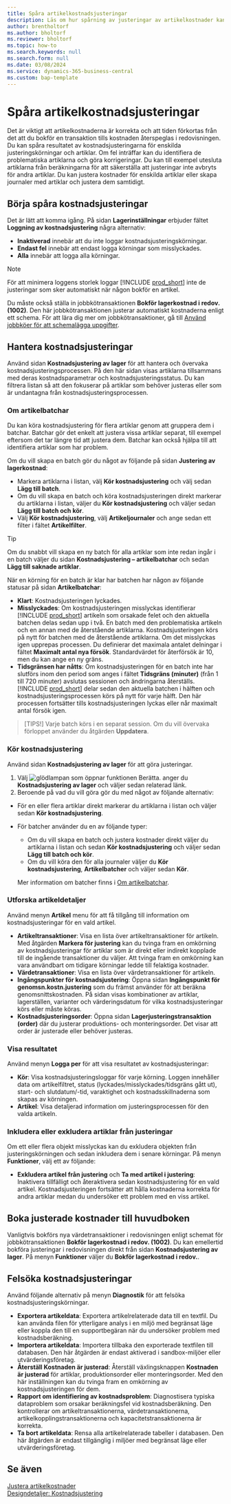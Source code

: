 ```yaml
---
title: Spåra artikelkostnadsjusteringar
description: Läs om hur spårning av justeringar av artikelkostnader kan hjälpa dig att hålla artikelkostnadsdata korrekta.
author: brentholtorf
ms.author: bholtorf
ms.reviewer: bholtorf
ms.topic: how-to
ms.search.keywords: null
ms.search.form: null
ms.date: 03/08/2024
ms.service: dynamics-365-business-central
ms.custom: bap-template
---
```


# Spåra artikelkostnadsjusteringar

Det är viktigt att artikelkostnaderna är korrekta och att tiden förkortas från det att du bokför en transaktion tills kostnaden återspeglas i redovisningen. Du kan spåra resultatet av kostnadsjusteringarna för enskilda justeringskörningar och artiklar. Om fel inträffar kan du identifiera de problematiska artiklarna och göra korrigeringar. Du kan till exempel utesluta artiklarna från beräkningarna för att säkerställa att justeringar inte avbryts för andra artiklar. Du kan justera kostnader för enskilda artiklar eller skapa journaler med artiklar och justera dem samtidigt.

## Börja spåra kostnadsjusteringar

Det är lätt att komma igång. På sidan **Lagerinställningar** erbjuder fältet **Loggning av kostnadsjustering** några alternativ:

* **Inaktiverad** innebär att du inte loggar kostnadsjusteringskörningar.
* **Endast fel** innebär att endast logga körningar som misslyckades.
* **Alla** innebär att logga alla körningar.

> [!NOTE]
> För att minimera loggens storlek loggar [!INCLUDE [prod_short](includes/prod_short.md)] inte de justeringar som sker automatiskt när någon bokför en artikel.

Du måste också ställa in jobbkötransaktionen **Bokför lagerkostnad i redov. (1002)**. Den här jobbkötransaktionen justerar automatiskt kostnaderna enligt ett schema. För att lära dig mer om jobbkötransaktioner, gå till [Använd jobbköer för att schemalägga uppgifter](admin-job-queues-schedule-tasks.md).

## Hantera kostnadsjusteringar

Använd sidan **Kostnadsjustering av lager** för att hantera och övervaka kostnadsjusteringsprocessen. På den här sidan visas artiklarna tillsammans med deras kostnadsparametrar och kostnadsjusteringsstatus. Du kan filtrera listan så att den fokuserar på artiklar som behöver justeras eller som är undantagna från kostnadsjusteringsprocessen.

### Om artikelbatchar

Du kan köra kostnadsjustering för flera artiklar genom att gruppera dem i batchar. Batchar gör det enkelt att justera vissa artiklar separat, till exempel eftersom det tar längre tid att justera dem. Batchar kan också hjälpa till att identifiera artiklar som har problem.

Om du vill skapa en batch gör du något av följande på sidan **Justering av lagerkostnad**:

* Markera artiklarna i listan, välj **Kör kostnadsjustering** och välj sedan **Lägg till batch**.
* Om du vill skapa en batch och köra kostnadsjusteringen direkt markerar du artiklarna i listan, väljer du **Kör kostnadsjustering** och väljer sedan **Lägg till batch och kör**.
* Välj **Kör kostnadsjustering**, välj **Artikeljournaler** och ange sedan ett filter i fältet **Artikelfilter**.
  
> [!TIP]
> Om du snabbt vill skapa en ny batch för alla artiklar som inte redan ingår i en batch väljer du sidan **Kostnadsjustering – artikelbatchar** och sedan **Lägg till saknade artiklar**.

När en körning för en batch är klar har batchen har någon av följande statusar på sidan **Artikelbatchar**:

* **Klart**: Kostnadsjusteringen lyckades.
* **Misslyckades**: Om kostnadsjusteringen misslyckas identifierar [!INCLUDE [prod_short](includes/prod_short.md)] artikeln som orsakade felet och den aktuella batchen delas sedan upp i två. En batch med den problematiska artikeln och en annan med de återstående artiklarna. Kostnadsjusteringen körs på nytt för batchen med de återstående artiklarna. Om det misslyckas igen upprepas processen. Du definierar det maximala antalet delningar i fältet **Maximalt antal nya försök**. Standardvärdet för återförsök är 10, men du kan ange en ny gräns.
* **Tidsgränsen har nåtts**: Om kostnadsjusteringen för en batch inte har slutförs inom den period som anges i fältet **Tidsgräns (minuter)** (från 1 till 720 minuter) avslutas sessionen och ändringarna återställs. [!INCLUDE [prod_short](includes/prod_short.md)] delar sedan den aktuella batchen i hälften och kostnadsjusteringsprocessen körs på nytt för varje hälft. Den här processen fortsätter tills kostnadsjusteringen lyckas eller når maximalt antal försök igen.

> [TIPS!] Varje batch körs i en separat session. Om du vill övervaka förloppet använder du åtgärden **Uppdatera**.

### Kör kostnadsjustering

Använd sidan **Kostnadsjustering av lager** för att göra justeringar.

1. Välj ![glödlampan som öppnar funktionen Berätta.](media/ui-search/search_small.png "Berätta för mig vad du vill göra") anger du **Kostnadsjustering av lager** och väljer sedan relaterad länk.
1. Beroende på vad du vill göra gör du med något av följande alternativ:

  * För en eller flera artiklar direkt markerar du artiklarna i listan och väljer sedan **Kör kostnadsjustering**.
  * För batcher använder du en av följande typer:

    * Om du vill skapa en batch och justera kostnader direkt väljer du artiklarna i listan och sedan **Kör kostnadsjustering** och väljer sedan **Lägg till batch och kör**.
    * Om du vill köra den för alla journaler väljer du **Kör kostnadsjustering**, **Artikelbatcher** och väljer sedan **Kör**.
    
    Mer information om batcher finns i [Om artikelbatchar](#about-item-batches).

### Utforska artikeldetaljer

Använd menyn **Artikel** menu för att få tillgång till information om kostnadsjusteringar för en vald artikel.

* **Artikeltransaktioner**: Visa en lista över artikeltransaktioner för artikeln. Med åtgärden **Markera för justering** kan du tvinga fram en omkörning av kostnadsjusteringar för artiklar som är direkt eller indirekt kopplade till de ingående transaktioner du väljer. Att tvinga fram en omkörning kan vara användbart om tidigare körningar ledde till felaktiga kostnader.
* **Värdetransaktioner**: Visa en lista över värdetransaktioner för artikeln.
* **Ingångspunkter för kostnadsjustering**: Öppna sidan **Ingångspunkt för genomsn.kostn.justering** som du främst använder för att beräkna genomsnittskostnaden. På sidan visas kombinationer av artiklar, lagerställen, varianter och värderingsdatum för vilka kostnadsjusteringar körs eller måste köras.
* **Kostnadsjusteringsorder**: Öppna sidan **Lagerjusteringstransaktion (order)** där du justerar produktions- och monteringsorder. Det visar att order är justerade eller behöver justeras.

### Visa resultatet

Använd menyn **Logga per** för att visa resultatet av kostnadsjusteringar:

* **Kör**: Visa kostnadsjusteringsloggar för varje körning. Loggen innehåller data om artikelfiltret, status (lyckades/misslyckades/tidsgräns gått ut), start- och slutdatum/-tid, varaktighet och kostnadsskillnaderna som skapas av körningen.
* **Artikel**: Visa detaljerad information om justeringsprocessen för den valda artikeln.

### Inkludera eller exkludera artiklar från justeringar

Om ett eller flera objekt misslyckas kan du exkludera objekten från justeringskörningen och sedan inkludera dem i senare körningar. På menyn **Funktioner**, välj ett av följande:

* **Exkludera artikel från justering** och **Ta med artikel i justering**: Inaktivera tillfälligt och återaktivera sedan kostnadsjustering för en vald artikel. Kostnadsjusteringen fortsätter att hålla kostnaderna korrekta för andra artiklar medan du undersöker ett problem med en viss artikel.

## Boka justerade kostnader till huvudboken

Vanligtvis bokförs nya värdetransaktioner i redovisningen enligt schemat för jobbkötransaktionen **Bokför lagerkostnad i redov. (1002)**. Du kan emellertid bokföra justeringar i redovisningen direkt från sidan **Kostnadsjustering av lager**. På menyn **Funktioner** väljer du **Bokför lagerkostnad i redov.**.

## Felsöka kostnadsjusteringar

Använd följande alternativ på menyn **Diagnostik** för att felsöka kostnadsjusteringskörningar.

* **Exportera artikeldata**: Exportera artikelrelaterade data till en textfil. Du kan använda filen för ytterligare analys i en miljö med begränsat läge eller koppla den till en supportbegäran när du undersöker problem med kostnadsberäkning.
* **Importera artikeldata**: Importera tillbaka den exporterade textfilen till databasen. Den här åtgärden är endast aktiverad i sandbox-miljöer eller utvärderingsföretag.
* **Återställ Kostnaden är justerad**: Återställ växlingsknappen **Kostnaden är justerad** för artiklar, produktionsorder eller monteringsorder. Med den här inställningen kan du tvinga fram en omkörning av kostnadsjusteringen för dem.
* **Rapport om identifiering av kostnadsproblem**: Diagnostisera typiska dataproblem som orsakar beräkningsfel vid kostnadsberäkning. Den kontrollerar om artikeltransaktionerna, värdetransaktionerna, artikelkopplingstransaktionerna och kapacitetstransaktionerna är korrekta.
* **Ta bort artikeldata**: Rensa alla artikelrelaterade tabeller i databasen. Den här åtgärden är endast tillgänglig i miljöer med begränsat läge eller utvärderingsföretag.

## Se även

[Justera artikelkostnader](inventory-how-adjust-item-costs.md)  
[Designdetaljer: Kostnadsjustering](design-details-cost-adjustment.md)  
